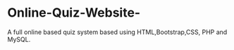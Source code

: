 # Online-Quiz-Website-
A full online based quiz system based using HTML,Bootstrap,CSS, PHP and MySQL. 
